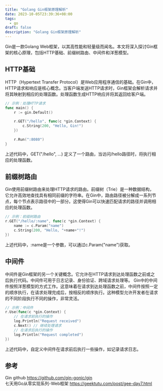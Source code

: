 ```yaml
---
title: "Golang Gin框架原理解析"
date: 2023-10-05T23:39:36+08:00
tags:
  - go
draft: false
description: "Golang Gin框架原理解析"
---
```


[//]: # (# Golang Gin框架原理解析)

Gin是一款Golang Web框架，以其高性能和轻量级而闻名。本文将深入探讨Gin框架的核心原理，包括HTTP基础、前缀树路由、中间件和洋葱模型。

<!--more-->

## HTTP基础

HTTP（Hypertext Transfer Protocol）是Web应用程序通信的基础。在Gin中，HTTP请求和响应是核心概念。当客户端发送HTTP请求时，Gin框架会解析请求并将其映射到相应的处理函数。处理函数生成HTTP响应并将其返回给客户端。

```go
// 示例：处理HTTP请求
func main() {
    r := gin.Default()
    
    r.GET("/hello", func(c *gin.Context) {
        c.String(200, "Hello, Gin!")
    })
    
    r.Run(":8080")
}
```
上述代码中，GET("/hello", ...) 定义了一个路由，当访问/hello路径时，将执行相应的处理函数。

## 前缀树路由
Gin使用前缀树路由来处理HTTP请求的路由。前缀树（Trie）是一种数据结构，它允许高效地查找具有相同前缀的字符串。在Gin中，路由路径被分解成一系列节点，每个节点表示路径中的一部分。这使得Gin可以快速匹配请求的路径并调用相应的处理函数。

```go
// 示例：前缀树路由
r.GET("/hello/:name", func(c *gin.Context) {
    name := c.Param("name")
    c.String(200, "Hello, "+name+"!")
})
```
上述代码中，:name是一个参数，可以通过c.Param("name")获取。


## 中间件
中间件是Gin框架的另一个关键概念。它允许在HTTP请求到达处理函数之前或之后执行代码。中间件可用于日志记录、身份验证、跨域请求处理等。
Gin中的中间件按照洋葱模型的方式工作。这意味着在请求到达处理函数之前，中间件按照一定的顺序执行，在请求处理完成后，按相反的顺序执行。这种模型允许开发者在请求的不同阶段执行不同的操作，非常灵活。
```go
// 示例：中间件
r.Use(func(c *gin.Context) {
    // 在请求前执行的操作
    log.Println("Request received")
    c.Next() // 继续处理请求
    // 在请求后执行的操作
    log.Println("Request completed")
})
```
上述代码中，自定义中间件在请求前后执行一些操作，如记录请求日志。


## 参考
Gin github https://github.com/gin-gonic/gin  
七天用Go从零实现系列-Web框架 https://geektutu.com/post/gee-day7.html
